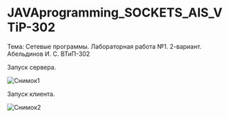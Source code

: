 # JAVAprogramming_SOCKETS_AIS_VTiP-302
Тема: Сетевые программы. Лабораторная работа №1. 2-вариант. Абельдинов И. С. ВТиП-302

Запуск сервера.

![Снимок1](https://user-images.githubusercontent.com/71010650/193398812-5767b65c-5871-4672-b02f-b741fa1f74fa.PNG)

Запуск клиента.

![Снимок2](https://user-images.githubusercontent.com/71010650/193398837-1b813fcf-5758-4466-a8e0-72c4e8149214.PNG)

